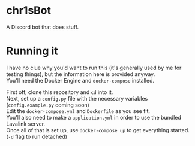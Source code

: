 # chr1sBot
A Discord bot that does stuff.

# Running it
I have no clue why you'd want to run this (it's generally used by me for testing things), but the information here is provided anyway.  
You'll need the Docker Engine and `docker-compose` installed.

First off, clone this repository and `cd` into it.  
Next, set up a `config.py` file with the necessary variables (`config.example.py` coming soon)  
Edit the `docker-compose.yml` and `Dockerfile` as you see fit.  
You'll also need to make a `application.yml` in order to use the bundled Lavalink server.  
Once all of that is set up, use `docker-compose up` to get everything started. (`-d` flag to run detached)
